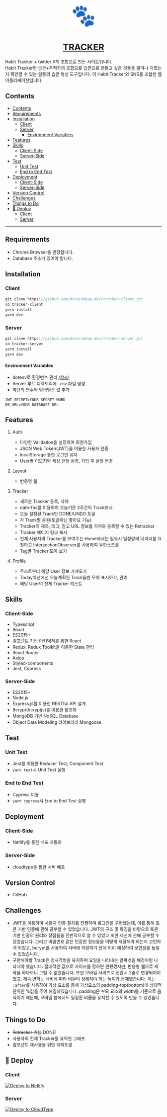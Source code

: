 <p align="center">
  <a href="https://tracker.diveindeep.dev/">
    <img src="./public/logo192.png" alt="review" width="80" height="80" />
  </a>
</p>
<h1 align="center"><a href="https://tracker.diveindeep.dev/">TRACKER</a></h1>

Habit Tracker + ~~twitter~~ X의 조합으로 만든 사이트입니다.  
Habit Tracker란 습관+추적자의 조합으로 습관으로 만들고 싶은 것들을 얼마나 지켰는지 확인할 수 있는 일종의 습관 형성 도구입니다.
이 Habit Tracker와 SNS를 조합한 웹 어플리케이션입니다.

## Contents

- [Contents](#contents)
- [Requirements](#requirements)
- [Installation](#installation)
  - [Client](#client)
  - [Server](#server)
    - [Environment Variables](#environment-variables)
- [Features](#features)
- [Skills](#skills)
  - [Client-Side](#client-side)
  - [Server-Side](#server-side)
- [Test](#test)
  - [Unit Test](#unit-test)
  - [End to End Test](#end-to-end-test)
- [Deployment](#deployment)
  - [Client-Side](#client-side-1)
  - [Server-Side](#server-side-1)
- [Version Control](#version-control)
- [Challenges](#challenges)
- [Things to Do](#things-to-do)
- [💫 Deploy](#-deploy)
  - [Client](#client-1)
  - [Server](#server-1)

---

## Requirements

- Chrome Browser를 권장합니다.
- Database 주소가 있어야 합니다.


## Installation

### Client

```javascript
git clone https://github.com/diveindeep-dev/tracker-client.git
cd tracker-client
yarn install
yarn dev
```

### Server

```javascript
git clone https://github.com/diveindeep-dev/tracker-server.git
cd tracker-server
yarn install
yarn dev
```

#### Environment Variables

- dotenv로 환경변수 관리 [(참조)](https://github.com/motdotla/dotenv)
- Server 루트 디렉토리에 `.env` 파일 생성
- 하단의 변수와 발급받은 값 추가
```
JWT_SECRET=YOUR SECRET WORD
DB_URL=YOUR DATABASE URL
```


## Features

1. Auth
   - 다양한 Validation을 설정하여 회원가입
   - JSON Web Token(JWT)을 이용한 사용자 인증
   - localStorage 통한 로그인 유지
   - User별 이모지와 색상 랜덤 설정, 가입 후 설정 변경

2. Layout
   - 반응형 웹

3. Tracker
   - 새로운 Tracker 등록, 삭제
   - date-fns를 이용하여 오늘기준 2주간의 Track표시
   - 오늘 설정된 Track만 DONE/UNDO 토글
   - 각 Track별 응원(토글아닌 좋아요 기능)
   - Tracker의 제목, 태그, 참고 URL 정보를 가져와 등록할 수 있는 Retracker
   - Tracker 페이지 링크 복사
   - 전체 사용자의 Tracker를 보여주는 Home에서는 필요시 일정량의 데이터를 요청하고 IntersectionObserver를 사용하여 무한스크롤
   - Tag별 Tracker 모아 보기

4. Profile
   - 주소로부터 해당 User 정보 가져오기
   - Today섹션에선 오늘계획된 Track들만 모아 표시하고, 관리
   - 해당 User의 전체 Tracker 리스트


## Skills

### Client-Side

- Typescript
- React
- ES2015+
- 컴포넌트 기반 아키텍쳐를 위한 React
- Redux, Redux Toolkit을 이용한 State 관리
- React Router
- Axios
- Styled-components
- Jest, Cypress

### Server-Side

- ES2015+
- Node.js
- Express.js를 이용한 RESTful API 설계
- Bcrypt(bcryptjs)를 이용한 암호화
- MongoDB 기반 NoSQL Database
- Object Data Modeling 라이브러리 Mongoose


## Test

### Unit Test

- Jest를 이용한 Reducer Test, Component Test
- `yarn test`시 Unit Test 실행

### End to End Test

- Cypress 이용
- `yarn cypress`시 End to End Test 실행


## Deployment

### Client-Side

- Netlify를 통한 배포 자동화

### Server-Side

- cloudtype을 통한 서버 배포


## Version Control

- GitHub


## Challenges

- JWT을 이용하여 사용자 인증 절차를 진행하며 로그인을 구현했는데, 이를 통해 토큰 기반 인증에 관해 공부할 수 있었습니다. JWT의 구조 및 특징을 바탕으로 토큰 기반 인증의 원리와 장점들을 전반적으로 알 수 있었고 또한 세션에 관해 공부할 수 있었습니다. 그리고 비밀번호 같은 민감한 정보들을 어떻게 저장해야 하는지 고민하게 되었고, bcrypt를 사용하여 서버에 저장하기 전에 미리 해싱하여 보안성을 높일 수 있었습니다.
- 구현해야할 Track은 정사각형을 유지하며 요일을 나타내는 알파벳을 배경처럼 나타내야 했습니다. 절대적인 값으로 사이즈를 정하면 편했겠지만, 반응형 웹으로 제작을 하다보니 그럴 수 없었습니다. 또한 모바일 사이즈로 전환시 2줄로 변경되어야 했고, 계속 변하는 너비에 따라 비율이 정해져야 하는 높이가 문제였습니다. 이는 `:after`를 사용하여 가상 요소를 통해 가상요소의 padding-top(bottom)에 상대적 단위인 %값을 주어 해결하였습니다. padding은 부모 요소의 width를 기준으로 움직이기 때문에, 모바일 웹에서도 일정환 비율을 유지할 수 있도록 만들 수 있었습니다.


## Things to Do

- ~~Retracker 기능~~ DONE!
- 사용자의 전체 Tracker를 요약한 그래프
- 컴포넌트 재사용을 위한 리팩토링


## 💫 Deploy
### Client
[![Deploy to Netlify](https://www.netlify.com/img/global/badges/netlify-color-accent.svg)](https://www.netlify.com/)

### Server
[![Deploy to CloudType](https://oopy.lazyrockets.com/api/v2/notion/image?src=https%3A%2F%2Fs3-us-west-2.amazonaws.com%2Fsecure.notion-static.com%2Fe3e24a68-dcb2-4f95-8aa0-22844af43756%2F%E1%84%89%E1%85%B3%E1%84%8F%E1%85%B3%E1%84%85%E1%85%B5%E1%86%AB%E1%84%89%E1%85%A3%E1%86%BA_2022-07-08_%E1%84%8B%E1%85%A9%E1%84%92%E1%85%AE_5.19.28.png&blockId=20ac359c-5ad3-4aec-807b-c8efe49530c2&width=150)](https://www.cloudtype.io/)

